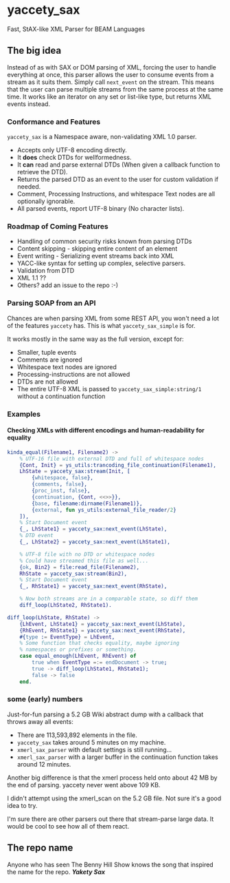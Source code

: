 # yaccety_sax

Fast, StAX-like XML Parser for BEAM Languages

## The big idea

Instead of as with SAX or DOM parsing of XML, forcing the user to handle everything at once, this parser allows the user to consume events from a stream as it suits them. Simply call `next_event` on the stream.
This means that the user can parse multiple streams from the same process at the same time.
It works like an iterator on any set or list-like type, but returns XML events instead.

### Conformance and Features

`yaccety_sax` is a Namespace aware, non-validating XML 1.0 parser.

* Accepts only UTF-8 encoding directly.
* It __does__ check DTDs for wellformedness.
* It __can__ read and parse external DTDs (When given a callback function to retrieve the DTD).
* Returns the parsed DTD as an event to the user for custom validation if needed.
* Comment, Processing Instructions, and whitespace Text nodes are all optionally ignorable.
* All parsed events, report UTF-8 binary (No character lists).

### Roadmap of Coming Features

* Handling of common security risks known from parsing DTDs
* Content skipping - skipping entire content of an element
* Event writing - Serializing event streams back into XML
* YACC-like syntax for setting up complex, selective parsers.
* Validation from DTD
* XML 1.1 ??
* Others? add an issue to the repo :-)

### Parsing SOAP from an API

Chances are when parsing XML from some REST API, you won't need a lot of the features `yaccety` has.
This is what `yaccety_sax_simple` is for.

It works mostly in the same way as the full version, except for:

* Smaller, tuple events
* Comments are ignored
* Whitespace text nodes are ignored
* Processing-instructions are not allowed
* DTDs are not allowed
* The entire UTF-8 XML is passed to `yaccety_sax_simple:string/1` without a continuation function

### Examples

#### Checking XMLs with different encodings and human-readability for equality

```erlang
kinda_equal(Filename1, Filename2) ->
    % UTF-16 file with external DTD and full of whitespace nodes
    {Cont, Init} = ys_utils:trancoding_file_continuation(Filename1),
    LhState = yaccety_sax:stream(Init, [
        {whitespace, false},
        {comments, false},
        {proc_inst, false},
        {continuation, {Cont, <<>>}},
        {base, filename:dirname(Filename1)},
        {external, fun ys_utils:external_file_reader/2}
    ]),
    % Start Document event
    {_, LhState1} = yaccety_sax:next_event(LhState),
    % DTD event
    {_, LhState2} = yaccety_sax:next_event(LhState1),

    % UTF-8 file with no DTD or whitespace nodes
    % Could have streamed this file as well...
    {ok, Bin2} = file:read_file(Filename2),
    RhState = yaccety_sax:stream(Bin2),
    % Start Document event
    {_, RhState1} = yaccety_sax:next_event(RhState),

    % Now both streams are in a comparable state, so diff them
    diff_loop(LhState2, RhState1).

diff_loop(LhState, RhState) ->
    {LhEvent, LhState1} = yaccety_sax:next_event(LhState),
    {RhEvent, RhState1} = yaccety_sax:next_event(RhState),
    #{type := EventType} = LhEvent,
    % Some function that checks equality, maybe ignoring 
    % namespaces or prefixes or something.
    case equal_enough(LhEvent, RhEvent) of
        true when EventType =:= endDocument -> true;
        true -> diff_loop(LhState1, RhState1);
        false -> false
    end.
```

### some (early) numbers

Just-for-fun parsing a 5.2 GB Wiki abstract dump with a callback that throws away all events:

* There are 113,593,892 elements in the file.
* `yaccety_sax` takes around 5 minutes on my machine.
* `xmerl_sax_parser` with default settings is still running...
* `xmerl_sax_parser` with a larger buffer in the continuation function takes around 12 minutes.

Another big difference is that the xmerl process held onto about 42 MB by the end of parsing. yaccety never went above 109 KB.

I didn't attempt using the xmerl_scan on the 5.2 GB file. Not sure it's a good idea to try.

I'm sure there are other parsers out there that stream-parse large data.
It would be cool to see how all of them react.

## The repo name

Anyone who has seen The Benny Hill Show knows the song that inspired the name for the repo. ***Yakety Sax***
